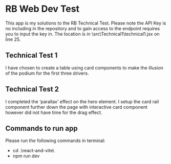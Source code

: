 # RB Web Dev Test

This app is my solutions to the RB Technical Test.
Please note the API Key is no including in the repository and to gain access to the endpoint requires you to input the key in. The location is in \src\Technical1\technical1.jsx on line 25.

## Technical Test 1
I have chosen to create a table using card components to make the illusion of the podium for the first three drivers.

## Technical Test 2
I completed the ‘parallax’ effect on the hero element. I setup the card rail component further down the page with interactive card component however did not have time for the drag effect.

## Commands to run app
Please run the following commands in terminal:
- cd .\react-and-vite\
- npm run dev